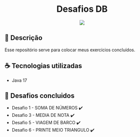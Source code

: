 <h1 align="center"> Desafios DB </h1>

<p align="center">
<img src="http://img.shields.io/static/v1?label=STATUS&message=EM%20DESENVOLVIMENTO&color=GREEN&style=for-the-badge"/>
</p>

## 📄 Descrição 

Esse repositório serve para colocar meus exercícios concluídos.

## ☕ Tecnologias utilizadas

- Java 17

## 📕 Desafios concluidos

- Desafio 1 - SOMA DE NÚMEROS ✔️
- Desafio 3 - MEDIA DE NOTA ✔️
- Desafio 5 - VIAGEM DE BARCO ✔️
- Desafio 6 - PRINTE MEIO TRIANGULO ✔️
